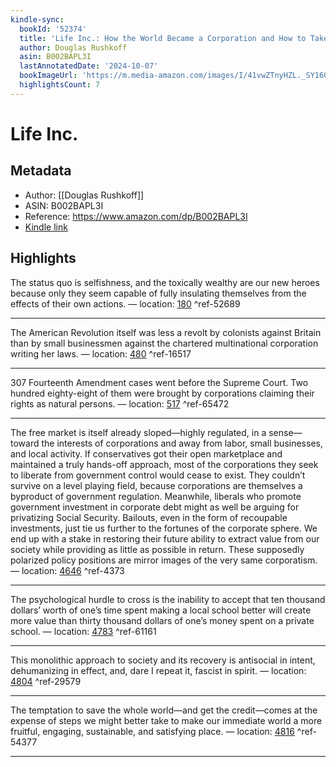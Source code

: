 ```yaml
---
kindle-sync:
  bookId: '52374'
  title: 'Life Inc.: How the World Became a Corporation and How to Take It Back'
  author: Douglas Rushkoff
  asin: B002BAPL3I
  lastAnnotatedDate: '2024-10-07'
  bookImageUrl: 'https://m.media-amazon.com/images/I/41vwZTnyHZL._SY160.jpg'
  highlightsCount: 7
---
```

# Life Inc.
## Metadata
* Author: [[Douglas Rushkoff]]
* ASIN: B002BAPL3I
* Reference: https://www.amazon.com/dp/B002BAPL3I
* [Kindle link](kindle://book?action=open&asin=B002BAPL3I)

## Highlights
The status quo is selfishness, and the toxically wealthy are our new heroes because only they seem capable of fully insulating themselves from the effects of their own actions. — location: [180](kindle://book?action=open&asin=B002BAPL3I&location=180) ^ref-52689

---
The American Revolution itself was less a revolt by colonists against Britain than by small businessmen against the chartered multinational corporation writing her laws. — location: [480](kindle://book?action=open&asin=B002BAPL3I&location=480) ^ref-16517

---
307 Fourteenth Amendment cases went before the Supreme Court. Two hundred eighty-eight of them were brought by corporations claiming their rights as natural persons. — location: [517](kindle://book?action=open&asin=B002BAPL3I&location=517) ^ref-65472

---
The free market is itself already sloped—highly regulated, in a sense—toward the interests of corporations and away from labor, small businesses, and local activity. If conservatives got their open marketplace and maintained a truly hands-off approach, most of the corporations they seek to liberate from government control would cease to exist. They couldn’t survive on a level playing field, because corporations are themselves a byproduct of government regulation. Meanwhile, liberals who promote government investment in corporate debt might as well be arguing for privatizing Social Security. Bailouts, even in the form of recoupable investments, just tie us further to the fortunes of the corporate sphere. We end up with a stake in restoring their future ability to extract value from our society while providing as little as possible in return. These supposedly polarized policy positions are mirror images of the very same corporatism. — location: [4646](kindle://book?action=open&asin=B002BAPL3I&location=4646) ^ref-4373

---
The psychological hurdle to cross is the inability to accept that ten thousand dollars’ worth of one’s time spent making a local school better will create more value than thirty thousand dollars of one’s money spent on a private school. — location: [4783](kindle://book?action=open&asin=B002BAPL3I&location=4783) ^ref-61161

---
This monolithic approach to society and its recovery is antisocial in intent, dehumanizing in effect, and, dare I repeat it, fascist in spirit. — location: [4804](kindle://book?action=open&asin=B002BAPL3I&location=4804) ^ref-29579

---
The temptation to save the whole world—and get the credit—comes at the expense of steps we might better take to make our immediate world a more fruitful, engaging, sustainable, and satisfying place. — location: [4816](kindle://book?action=open&asin=B002BAPL3I&location=4816) ^ref-54377

---
